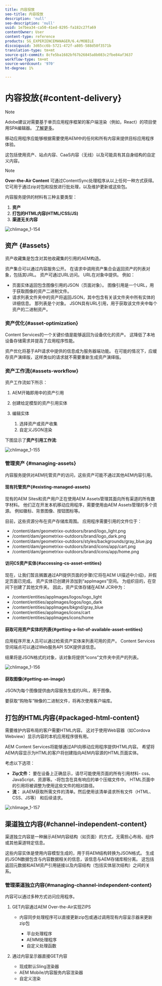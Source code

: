 ```yaml
---
title: 内容投放
seo-title: 内容投放
description: 'null'
seo-description: 'null'
uuid: 1e7bea34-ca50-41ed-8295-fa182c27fa69
contentOwner: User
content-type: reference
products: SG_EXPERIENCEMANAGER/6.4/MOBILE
discoiquuid: 3d65cc6b-5721-472f-a805-588d50f3571b
translation-type: tm+mt
source-git-commit: 8cfe5ba1682bf67b26845a8b083c2fbe84af3637
workflow-type: tm+mt
source-wordcount: '970'
ht-degree: 1%

---
```



# 内容投放{#content-delivery}

>[!NOTE]
>
>Adobe建议对需要基于单页应用程序框架的客户端渲染（例如，React）的项目使用SPA编辑器。 [了解更多](/help/sites-developing/spa-overview.md)。

移动应用程序应能够根据需要使用AEM中的任何和所有内容来提供目标应用程序体验。

这包括使用资产、站点内容、CaaS内容（无线）以及可能具有其自身结构的自定义内容。

>[!NOTE]
>
>**Over-the-Air Content** 可通过ContentSync处理程序从以上任何一种方式获得。它可用于通过zip对包和投放进行批处理，以及维护更新或这些包。

内容服务提供的材料有三种主要类型：

1. **资产**
1. **打包的HTML内容(HTML/CSS/JS)**
1. **渠道无关内容**

![chlimage_1-154](assets/chlimage_1-154.png)

## 资产 {#assets}

资产收藏集是包含对其他收藏集的引用的AEM构造。

资产集合可以通过内容服务公开。 在请求中调用资产集合会返回资产的列表对象，包括其URL。 资产可通过URL访问。 URL在对象中提供。 例如：

* 页面实体返回包含图像引用的JSON（页面对象）。 图像引用是一个URL，用于获取图像的资产二进制文件。
* 请求列表文件夹中的资产将返回JSON，其中包含有关该文件夹中所有实体的详细信息。 那列表是个对象。 JSON具有URL引用，用于获取该文件夹中每个资产的二进制资产。

### 资产优化{#asset-optimization}

Content Services的一个关键价值是能够返回为设备优化的资产。 这降低了本地设备存储需求并提高了应用程序性能。

资产优化将基于API请求中提供的信息成为服务器端功能。 在可能的情况下，应缓存资产演绎版，这样类似的请求就不需要重新生成资产演绎版。

### 资产工作流{#assets-workflow}

资产工作流如下所示：

1. AEM开箱即用中的资产引用
1. 创建给定模型的资产引用实体
1. 编辑实体

   1. 选择资产或资产收集
   1. 自定义JSON渲染

下图显示了&#x200B;**资产引用工作流**:

![chlimage_1-155](assets/chlimage_1-155.png)

### 管理资产 {#managing-assets}

内容服务提供对AEM托管资产的访问，这些资产可能不通过其他AEM内容引用。

#### 现有托管资产{#existing-managed-assets}

现有的AEM Sites和资产用户正在使用AEM Assets管理其面向所有渠道的所有数字材料。 他们正在开发本机移动应用程序，需要使用由AEM Assets管理的多个资源。 例如徽标、背景图像、按钮图标等。

目前，这些资源分布在资产存储库周围。 应用程序需要引用的文件位于：

* /content/dam/geometrixx-outdoors/brand/logo_light.png
* /content/dam/geometrixx-outdoors/brand/logo_dark.png
* /content/dam/geometrixx-outdoors/styles/backgrounds/gray_blue.jpg
* /content/dam/geometrixx-outdoors/brand/icons/app/cart.png
* /content/dam/geometrixx-outdoors/brand/icons/app/home.png

#### 访问CS资产实体{#accessing-cs-asset-entities}

现在，让我们暂且搁置通过API提供页面的步骤(它将在AEM UI描述中介绍)，并假定页面已完成。 资产实体已创建并添加到“appImages”空间。 为组织目的，在空间下创建了其他文件夹。 因此，资产实体存储在AEM JCR中为：

* /content/entities/appImages/logos/logo_light
* /content/entities/appImages/logos/logo_dark
* /content/entities/appImages/bkgnd/gray_blue
* /content/entities/appImages/icons/cart
* /content/entities/appImages/icons/home

#### 获取可用资产实体的列表{#getting-a-list-of-available-asset-entities}

应用程序开发人员可以通过检索资产实体来列表可用的资产。 Content Services空间端点可以通过Web服务API SDK提供该信息。

结果将是JSON格式的对象，该对象将提供“icons”文件夹中资产的列表。

![chlimage_1-156](assets/chlimage_1-156.png)

#### 获取图像{#getting-an-image}

JSON为每个图像提供由内容服务生成的URL，用于图像。

要获取“购物车”映像的二进制文件，将再次使用客户端库。

## 打包的HTML内容{#packaged-html-content}

需要维护内容布局的客户需要HTML内容。 这对于使用Web容器（如Cordova Webview）显示内容的本机应用程序很有用。

AEM Content Services将能够通过API向移动应用程序提供HTML内容。 希望将AEM内容显示为HTML的客户将创建指向AEM内容源的HTML页面实体。

考虑以下选项：

* **Zip文件：** 要在设备上正确显示，请尽可能使用页面的所有引用材料- css、JavaScript、资源等。-将包含在具有响应的单个压缩文件中。 HTML页面中的引用将被调整为使用这些文件的相对路径。
* **流：** 从AEM获取所需文件的清单。然后使用该清单请求所有文件（HTML、CSS、JS等） 和后续请求。

![chlimage_1-157](assets/chlimage_1-157.png)

## 渠道独立内容{#channel-independent-content}

渠道独立内容是一种展示AEM内容结构（如页面）的方式，无需担心布局、组件或其他渠道特定信息。

这些内容实体是使用内容模型生成的，用于将AEM结构转换为JSON格式。 生成的JSON数据包含与内容数据相关的信息，该信息与AEM存储库相分离。 这包括返回元数据和AEM资产引用链接以及内容结构（包括实体层次结构）之间的关系。

### 管理渠道独立内容{#managing-channel-independent-content}

内容可以通过多种方式访问应用程序。

1. GET内容通过AEM Over-the-Air实现ZIPS

   * 内容同步处理程序可以直接更新zip包或通过调用现有内容呈示器来更新zip包

      * 平台处理程序
      * AEMM处理程序
      * 自定义处理函数

1. 通过内容呈示器直接GET内容

   * 现成默认Sling渲染器
   * AEM Mobile/内容服务内容渲染器
   * 自定义渲染

